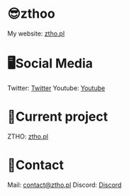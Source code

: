 <h1>😎zthoo</h1>
        My website: <a href="https://ztho.pl/" target="_blank">ztho.pl</a>
<h1>🖥Social Media</h1>
          Twitter: <a href="https://ztho.pl/twitter/" target="_blank">Twitter</a>
          Youtube: <a href="https://ztho.pl/yt/" target="_blank">Youtube</a>
<h1>💬Current project</h1>
        ZTHO: <a href="https://ztho.pl/" target="_blank">ztho.pl</a>
<h1>📩Contact</h1>
        Mail: <a href="mailto:contact@ztho.pl">contact@ztho.pl</a>
        Discord: <a href="https://ztho.pl/discord/" target="_blank">Discord</a>
        
